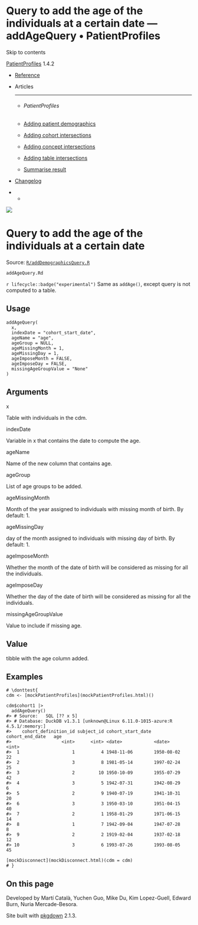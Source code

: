 # Query to add the age of the individuals at a certain date — addAgeQuery • PatientProfiles

Skip to contents

[PatientProfiles](../index.html) 1.4.2

  * [Reference](../reference/index.html)
  * Articles
    * * * *

    * ###### PatientProfiles

    * [Adding patient demographics](../articles/demographics.html)
    * [Adding cohort intersections](../articles/cohort-intersect.html)
    * [Adding concept intersections](../articles/concept-intersect.html)
    * [Adding table intersections](../articles/table-intersect.html)
    * [Summarise result](../articles/summarise.html)
  * [Changelog](../news/index.html)


  *   * [](https://github.com/darwin-eu/PatientProfiles/)



![](../logo.png)

# Query to add the age of the individuals at a certain date

Source: [`R/addDemographicsQuery.R`](https://github.com/darwin-eu/PatientProfiles/blob/v1.4.2/R/addDemographicsQuery.R)

`addAgeQuery.Rd`

`r lifecycle::badge("experimental")` Same as `addAge()`, except query is not computed to a table.

## Usage
    
    
    addAgeQuery(
      x,
      indexDate = "cohort_start_date",
      ageName = "age",
      ageGroup = NULL,
      ageMissingMonth = 1,
      ageMissingDay = 1,
      ageImposeMonth = FALSE,
      ageImposeDay = FALSE,
      missingAgeGroupValue = "None"
    )

## Arguments

x
    

Table with individuals in the cdm.

indexDate
    

Variable in x that contains the date to compute the age.

ageName
    

Name of the new column that contains age.

ageGroup
    

List of age groups to be added.

ageMissingMonth
    

Month of the year assigned to individuals with missing month of birth. By default: 1.

ageMissingDay
    

day of the month assigned to individuals with missing day of birth. By default: 1.

ageImposeMonth
    

Whether the month of the date of birth will be considered as missing for all the individuals.

ageImposeDay
    

Whether the day of the date of birth will be considered as missing for all the individuals.

missingAgeGroupValue
    

Value to include if missing age.

## Value

tibble with the age column added.

## Examples
    
    
    # \donttest{
    cdm <- [mockPatientProfiles](mockPatientProfiles.html)()
    
    cdm$cohort1 |>
      addAgeQuery()
    #> # Source:   SQL [?? x 5]
    #> # Database: DuckDB v1.3.1 [unknown@Linux 6.11.0-1015-azure:R 4.5.1/:memory:]
    #>    cohort_definition_id subject_id cohort_start_date cohort_end_date   age
    #>                   <int>      <int> <date>            <date>          <int>
    #>  1                    1          4 1948-11-06        1950-08-02         22
    #>  2                    3          8 1981-05-14        1997-02-24         25
    #>  3                    2         10 1950-10-09        1955-07-29         42
    #>  4                    3          5 1942-07-31        1942-08-29          6
    #>  5                    2          9 1940-07-19        1941-10-31         20
    #>  6                    3          3 1950-03-10        1951-04-15         40
    #>  7                    2          1 1958-01-29        1971-06-15         14
    #>  8                    1          7 1942-09-04        1947-07-28          8
    #>  9                    2          2 1919-02-04        1937-02-18         12
    #> 10                    3          6 1993-07-26        1993-08-05         45
    
    [mockDisconnect](mockDisconnect.html)(cdm = cdm)
    # }
    

## On this page

Developed by Martí Català, Yuchen Guo, Mike Du, Kim Lopez-Guell, Edward Burn, Nuria Mercade-Besora.

Site built with [pkgdown](https://pkgdown.r-lib.org/) 2.1.3.
